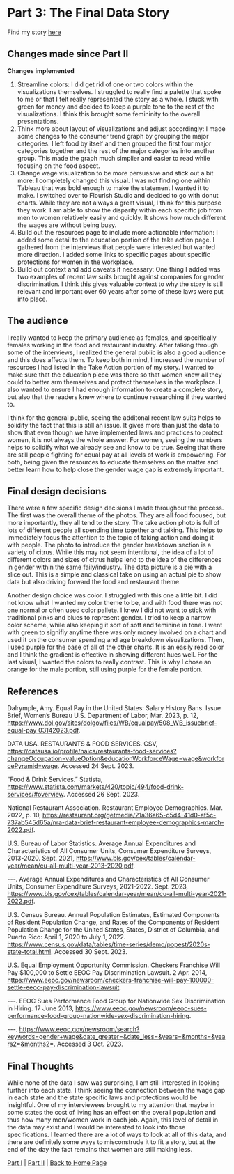 # Part 3: The Final Data Story

Find my story [here](https://carnegiemellon.shorthandstories.com/beyond-the-kitchen/index.html)

## Changes made since Part II
**Changes implemented**
1. Streamline colors: I did get rid of one or two colors within the visualizations themselves. I struggled to really find a palette that spoke to me or that I felt really represented the story as a whole. I stuck with green for money and decided to keep a purple tone to the rest of the visualizations. I think this brought some femininity to the overall presentations. 
2. Think more about layout of visualizations and adjust accordingly: I made some changes to the consumer trend graph by grouping the major categories. I left food by itself and then grouped the first four major categories together and the rest of the major categories into another group. This made the graph much simplier and easier to read while focusing on the food aspect. 
3. Change wage visualization to be more persuasive and stick out a bit more: I completely changed this visual. I was not finding one within Tableau that was bold enough to make the statement I wanted it to make. I switched over to Flourish Studio and decided to go with donut charts. While they are not always a great visual, I think for this purpose they work. I am able to show the disparity within each specific job from men to women relatively easily and quickly. It shows how much different the wages are without being busy. 
4. Build out the resources page to include more actionable information: I added some detail to the education portion of the take action page. I gathered from the interviews that people were interested but wanted more direction. I added some links to specific pages about specific protections for women in the workplace. 
5. Build out context and add caveats if necessary: One thing I added was two examples of recent law suits brought against companies for gender discrimination. I think this gives valuable context to why the story is still relevant and important over 60 years after some of these laws were put into place. 

## The audience
I really wanted to keep the primary audience as females, and specifically females working in the food and restaurant industry. After talking through some of the interviews, I realized the general public is also a good audience and this does affects
them. To keep both in mind, I increased the number of resources I had listed in the Take Action portion of my story. I wanted to make sure that the education piece was there so that women knew all they could to better arm themselves and protect
themselves in the workplace. I also wanted to ensure I had enough information to create a complete story, but also that the readers knew where to continue researching if they wanted to.

I think for the general public, seeing the additonal recent law suits helps to solidify the fact that this is still an issue. It gives more than just the data to show that even though we have implemented laws and practices to protect women,
 it is not always the whole answer. For women, seeing the numbers helps to solidify what we already see and know to be true. Seeing that there are still people fighting for equal pay at all levels of work is empowering. For both, being given
 the resources to educate themselves on the matter and better learn how to help close the gender wage gap is extremely important. 

## Final design decisions
There were a few specific design decisions I made throughout the process. The first was the overall theme of the photos. They are all food focused, but more importantly, they all tend to the story. The take action photo is full of lots of different people
all spending time together and talking. This helps to immediately focus the attention to the topic of taking action and doing it with people. The photo to introduce the gender breakdown section is a variety of citrus. While this may not seem intentional,
the idea of a lot of different colors and sizes of citrus helps lend to the idea of the differences in gender within the same faily/industry. The data picture is a pie with a slice out. This is a simple and classical take on using an actual pie to show data but also
driving forward the food and restaurant theme. 

Another design choice was color. I struggled with this one a little bit. I did not know what I wanted my color theme to be, and with food there was not one normal or often used color pallete. I knew I did not want to stick with traditional pinks and blues
to represent gender. I tried to keep a narrow color scheme, while also keeping it sort of soft and feminine in tone. I went with green to signifiy anytime there was only money involved on a chart and used it on the consumer spending and age breakdown 
visualizations. Then, I used purple for the base of all of the other charts. It is an easily read color and I think the gradient is effective in showing different hues well. For the last visual, I wanted the colors to really contrast. This is why I 
chose an orange for the male portion, still using purple for the female portion.

## References

Dalrymple, Amy. Equal Pay in the United States: Salary History Bans. Issue Brief, Women’s Bureau U.S. Department of Labor, Mar. 2023, p. 12, https://www.dol.gov/sites/dolgov/files/WB/equalpay/508_WB_issuebrief-equal-pay_03142023.pdf.

DATA USA. RESTAURANTS & FOOD SERVICES. CSV, https://datausa.io/profile/naics/restaurants-food-services?changeOccupation=valueOption&educationWorkforceWage=wage&workforcePyramid=wage. Accessed 24 Sept. 2023.

“Food & Drink Services.” Statista, https://www.statista.com/markets/420/topic/494/food-drink-services/#overview. Accessed 26 Sept. 2023.

National Restaurant Association. Restaurant Employee Demographics. Mar. 2022, p. 10, https://restaurant.org/getmedia/21a36a65-d5d4-41d0-af5c-737ab545d65a/nra-data-brief-restaurant-employee-demographics-march-2022.pdf.

U.S. Bureau of Labor Statistics. Average Annual Expenditures and Characteristics of All Consumer Units, Consumer Expenditure Surveys, 2013-2020. Sept. 2021, https://www.bls.gov/cex/tables/calendar-year/mean/cu-all-multi-year-2013-2020.pdf.

---. Average Annual Expenditures and Characteristics of All Consumer Units, Consumer Expenditure Surveys, 2021-2022. Sept. 2023, https://www.bls.gov/cex/tables/calendar-year/mean/cu-all-multi-year-2021-2022.pdf.

U.S. Census Bureau. Annual Population Estimates, Estimated Components of Resident Population Change, and Rates of the Components of Resident Population Change for the United States, States, District of Columbia, and Puerto Rico: April 1, 2020 to July 1, 2022. https://www.census.gov/data/tables/time-series/demo/popest/2020s-state-total.html. Accessed 30 Sept. 2023.

U.S. Equal Employment Opportunity Commission. Checkers Franchise Will Pay $100,000 to Settle EEOC Pay Discrimination Lawsuit. 2 Apr. 2014, https://www.eeoc.gov/newsroom/checkers-franchise-will-pay-100000-settle-eeoc-pay-discrimination-lawsuit.

---. EEOC Sues Performance Food Group for Nationwide Sex Discrimination in Hiring. 17 June 2013, https://www.eeoc.gov/newsroom/eeoc-sues-performance-food-group-nationwide-sex-discrimination-hiring.

---. https://www.eeoc.gov/newsroom/search?keywords=gender+wage&date_greater=&date_less=&years=&months=&years2=&months2=. Accessed 3 Oct. 2023.

## Final Thoughts
While none of the data I saw was surprising, I am still interested in looking further into each state. I think seeing the connection between the wage gap in each state and the state specific laws and protections would be insightful.
One of my interviewees brought to my attention that maybe in some states the cost of living has an effect on the overall population and thus how many men/women work in each job. Again, this level of detail in the data
may exist and I would be interested to look into those specifications. I learned there are a lot of ways to look at all of this data, and there are definitely some ways to misconstrude it to fit a story, but at the end of the day
the fact remains that women are still making less. 

[Part I](/finalProjectP1.md) | [Part II](/finalProjectP2.md) | [Back to Home Page](https://abbywilton.github.io/Wilton_publicPortfolio/)
